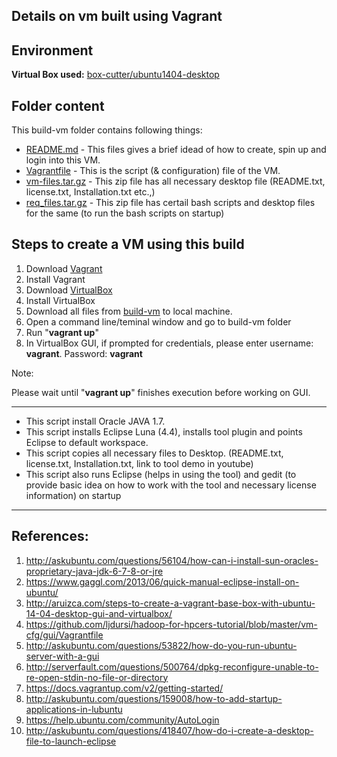 Details on vm built using Vagrant
------

Environment
------
__Virtual Box used:__ [box-cutter/ubuntu1404-desktop](https://vagrantcloud.com/box-cutter/boxes/ubuntu1404-desktop)

Folder content
-----
This build-vm folder contains following things:
- [README.md](https://github.com/SoftwareEngineeringToolDemos/ICSE-2014-Atlas/blob/master/build-vm/README.md) -
  This files gives a brief idead of how to create, spin up and login into this VM.
- [Vagrantfile](https://github.com/SoftwareEngineeringToolDemos/ICSE-2014-Atlas/blob/master/build-vm/Vagrantfile) -
  This is the script (& configuration) file of the VM.
- [vm-files.tar.gz](https://github.com/SoftwareEngineeringToolDemos/ICSE-2014-Atlas/blob/master/build-vm/vm-files.tar.gz) -
  This zip file has all necessary desktop file (README.txt, license.txt, Installation.txt etc.,)
- [req_files.tar.gz](https://github.com/SoftwareEngineeringToolDemos/ICSE-2014-Atlas/blob/master/build-vm/req_files.tar.gz) -
  This zip file has certail bash scripts and desktop files for the same (to run the bash scripts on startup)

Steps to create a VM using this build
-----

1. Download [Vagrant](https://www.vagrantup.com/)
2. Install Vagrant
3. Download [VirtualBox](https://www.virtualbox.org/wiki/Downloads)
4. Install VirtualBox
5. Download all files from [build-vm](https://github.com/SoftwareEngineeringToolDemos/ICSE-2014-Atlas/tree/master/build-vm) to local machine.
6. Open a command line/teminal window and go to build-vm folder
7. Run "__vagrant up__"
8. In VirtualBox GUI, if prompted for credentials, please enter username: __vagrant__. Password: __vagrant__

Note:

Please wait until "__vagrant up__" finishes execution before working on GUI.

***

* This script install Oracle JAVA 1.7.
* This script installs Eclipse Luna (4.4), installs tool plugin and points Eclipse to default workspace.
* This script copies all necessary files to Desktop. (README.txt, license.txt, Installation.txt, link to tool demo in youtube)
* This script also runs Eclipse (helps in using the tool) and gedit (to provide basic idea on how to work with the tool and necessary license information) on startup

***

References:
-----
1. http://askubuntu.com/questions/56104/how-can-i-install-sun-oracles-proprietary-java-jdk-6-7-8-or-jre
2. https://www.gaggl.com/2013/06/quick-manual-eclipse-install-on-ubuntu/
3. http://aruizca.com/steps-to-create-a-vagrant-base-box-with-ubuntu-14-04-desktop-gui-and-virtualbox/
4. https://github.com/ljdursi/hadoop-for-hpcers-tutorial/blob/master/vm-cfg/gui/Vagrantfile
5. http://askubuntu.com/questions/53822/how-do-you-run-ubuntu-server-with-a-gui
6. http://serverfault.com/questions/500764/dpkg-reconfigure-unable-to-re-open-stdin-no-file-or-directory
7. https://docs.vagrantup.com/v2/getting-started/
8. http://askubuntu.com/questions/159008/how-to-add-startup-applications-in-lubuntu
9. https://help.ubuntu.com/community/AutoLogin
10. http://askubuntu.com/questions/418407/how-do-i-create-a-desktop-file-to-launch-eclipse
